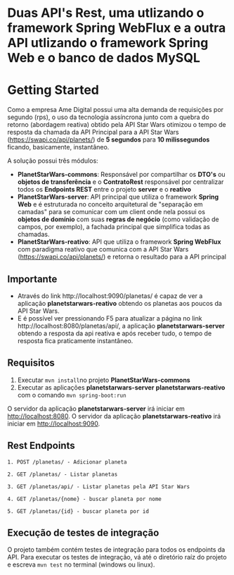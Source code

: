 # Duas API's Rest, uma utlizando o framework Spring WebFlux e a outra API utlizando o framework Spring Web e o banco de dados MySQL

# Getting Started

Como a empresa Ame Digital possui uma alta demanda de requisições por segundo (rps), o uso da tecnologia assíncrona junto com a quebra do retorno (abordagem reativa) obtido pela API Star Wars otimizou o tempo de resposta da chamada da API Principal para a API Star Wars (https://swapi.co/api/planets/) de **5 segundos** para **10 milissegundos** ficando, basicamente, instantâneo.

A solução possui três módulos: 
   
   - **PlanetStarWars-commons**: Responsável por compartilhar os **DTO's** ou **objetos de transferência** e o **ContratoRest** responsável por centralizar todos os **Endpoints REST** entre o projeto **server** e o **reativo**
   - **PlanetStarWars-server**: API principal que utiliza o framework **Spring Web** e é estruturada no conceito arquitetural de "separação em camadas" para se comunicar com um client onde nela possui os **objetos de domínio** com suas **regras de negócio** (como validação de campos, por exemplo), a fachada principal que simplifica todas as chamadas.
   - **PlanetStarWars-reativo**: API que utiliza o framework **Spring WebFlux** com paradigma reativo que comunica com a API Star Wars (https://swapi.co/api/planets/) e retorna o resultado para a API principal

## Importante 

- Através do link http://localhost:9090/planetas/ é capaz de ver a aplicação **planetstarwars-reativo** obtendo os planetas aos poucos da API Star Wars.
- E é possível ver pressionando F5 para atualizar a página no link http://localhost:8080/planetas/api/, a aplicação **planetstarwars-server** obtendo a resposta da api reativa e após receber tudo, o tempo de resposta fica praticamente instantâneo.

## Requisitos

1. Executar `mvn install`no projeto **PlanetStarWars-commons**
2. Executar as aplicações **planetstarwars-server** **planetstarwars-reativo** com o comando `mvn spring-boot:run`

O servidor da aplicação **planetstarwars-server** irá iniciar em <http://localhost:8080>.
O servidor da aplicação **planetstarwars-reativo** irá iniciar em <http://localhost:9090>.

## Rest Endpoints

```
1. POST /planetas/ - Adicionar planeta

2. GET /planetas/ - Listar planetas

3. GET /planetas/api/ - Listar planetas pela API Star Wars

4. GET /planetas/{nome} - buscar planeta por nome

5. GET /planetas/{id} - buscar planeta por id

```

## Execução de testes de integração

O projeto também contém testes de integração para todos os endpoints da API. Para executar os testes de integração, vá até o diretório raíz do projeto e escreva `mvn test` no terminal (windows ou linux).
